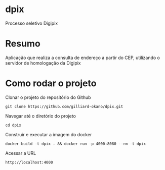 # dpix
Processo seletivo Digipix

# Resumo
Aplicação que realiza a consulta de endereço a partir do CEP, utilizando o servidor de homologação da Digipix

# Como rodar o projeto
Clonar o projeto do repositório do Github
```
git clone https://github.com/gilliard-okano/dpix.git
```
Navegar até o diretório do projeto
```
cd dpix
```
Construir e executar a imagem do docker
```
docker build -t dpix . && docker run -p 4000:8080 --rm -t dpix
```
Acessar a URL
```
http://localhost:4000
```